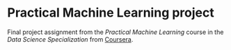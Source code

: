 # Practical Machine Learning project

Final project assignment from the *Practical Machine Learning* course in the *Data Science Specialization* from [Coursera](http://www.coursera.org/).
